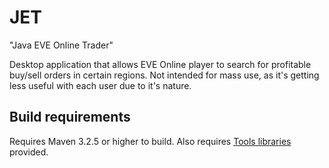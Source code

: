 # JET
"Java EVE Online Trader"

Desktop application that allows EVE Online player to search for profitable buy/sell orders in certain regions.
Not intended for mass use, as it's getting less useful with each user due to it's nature.

## Build requirements
Requires Maven 3.2.5 or higher to build.
Also requires [Tools libraries](https://github.com/tddts/Tools) provided.
